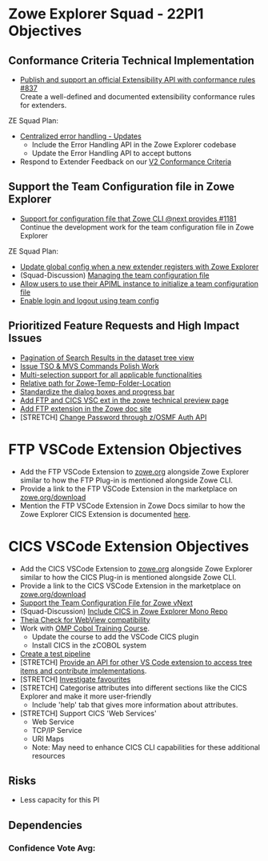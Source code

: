 # Zowe Explorer Squad - 22PI1 Objectives


## Conformance Criteria Technical Implementation

* [Publish and support an official Extensibility API with conformance rules #837](https://github.com/zowe/vscode-extension-for-zowe/issues/837)  
Create a well-defined and documented extensibility conformance rules for extenders.

ZE Squad Plan:  
- [Centralized error handling - Updates](https://github.com/zowe/vscode-extension-for-zowe/issues/388)
  - Include the Error Handling API in the Zowe Explorer codebase
  - Update the Error Handling API to accept buttons
- Respond to Extender Feedback on our [V2 Conformance Criteria ](https://github.com/zowe/vscode-extension-for-zowe/discussions/1534)

  
## Support the Team Configuration file in Zowe Explorer

* [Support for configuration file that Zowe CLI @next provides #1181](https://github.com/zowe/vscode-extension-for-zowe/issues/1181)  
Continue the development work for the team configuration file in Zowe Explorer

ZE Squad Plan:  
- [Update global config when a new extender registers with Zowe Explorer](https://github.com/zowe/vscode-extension-for-zowe/issues/1642)
- (Squad-Discussion) [Managing the team configuration file](https://github.com/zowe/vscode-extension-for-zowe/discussions/1535)
- [Allow users to use their APIML instance to initialize a team configuration file](https://github.com/zowe/vscode-extension-for-zowe/issues/1536)
- [Enable login and logout using team config](https://github.com/zowe/vscode-extension-for-zowe/issues/1541)

## Prioritized Feature Requests and High Impact Issues

- [Pagination of Search Results in the dataset tree view](https://github.com/zowe/vscode-extension-for-zowe/issues/479)
- [Issue TSO & MVS Commands Polish Work](https://github.com/zowe/vscode-extension-for-zowe/issues/1297)
- [Multi-selection support for all applicable functionalities](https://github.com/zowe/vscode-extension-for-zowe/issues/1286)
- [Relative path for Zowe-Temp-Folder-Location](https://github.com/zowe/vscode-extension-for-zowe/issues/1053)
- [Standardize the dialog boxes and progress bar](https://github.com/zowe/vscode-extension-for-zowe/issues/1537)
- [Add FTP and CICS VSC ext in the zowe technical preview page](https://github.com/zowe/vscode-extension-for-zowe/issues/1546)
- [Add FTP extension in the Zowe doc site](https://github.com/zowe/vscode-extension-for-zowe/issues/1562)
- [STRETCH] [Change Password through z/OSMF Auth API](https://github.com/zowe/vscode-extension-for-zowe/issues/1538)
  
# FTP VSCode Extension Objectives

- Add the FTP VSCode Extension to [zowe.org](https://www.zowe.org/) alongside Zowe Explorer similar to how the FTP Plug-in is mentioned alongside Zowe CLI. 
- Provide a link to the FTP VSCode Extension in the marketplace on [zowe.org/download](https://www.zowe.org/download.html)
- Mention the FTP VSCode Extension in Zowe Docs similar to how the Zowe Explorer CICS Extension is documented [here](https://docs.zowe.org/stable/user-guide/ze-cics).

# CICS VSCode Extension Objectives

- Add the CICS VSCode Extension to [zowe.org](https://www.zowe.org/) alongside Zowe Explorer similar to how the CICS Plug-in is mentioned alongside Zowe CLI. 
- Provide a link to the CICS VSCode Extension in the marketplace on [zowe.org/download](https://www.zowe.org/download.html)
- [Support the Team Configuration File for Zowe vNext](https://github.com/zowe/vscode-extension-for-cics/issues/122)
- (Squad-Discussion) [Include CICS in Zowe Explorer Mono Repo](https://github.com/zowe/vscode-extension-for-zowe/discussions/1540)
- [Theia Check for WebView compatibility](https://github.com/zowe/vscode-extension-for-cics/issues/64)
- Work with [OMP Cobol Training Course](https://github.com/openmainframeproject/cobol-programming-course).
  - Update the course to add the VSCode CICS plugin
  - Install CICS in the zCOBOL system
- [Create a test pipeline](https://github.com/zowe/vscode-extension-for-cics/issues/4)
- [STRETCH] [Provide an API for other VS Code extension to access tree items and contribute implementations](https://github.com/zowe/vscode-extension-for-cics/issues/101).
- [STRETCH] [Investigate favourites](https://github.com/zowe/vscode-extension-for-cics/issues/92)
- [STRETCH] Categorise attributes into different sections like the CICS Explorer and make it more user-friendly
  - Include 'help' tab that gives more information about attributes.
- [STRETCH] Support CICS 'Web Services'
  - Web Service
  - TCP/IP Service
  - URI Maps
  - Note: May need to enhance CICS CLI capabilities for these additional resources

## Risks
- Less capacity for this PI

## Dependencies


### Confidence Vote Avg:
